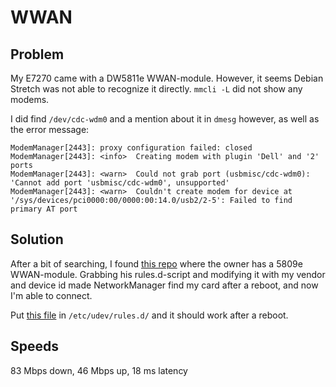 # WWAN
## Problem
My E7270 came with a DW5811e WWAN-module. However, it seems Debian Stretch was not able to recognize it directly.
`mmcli -L` did not show any modems.

I did find `/dev/cdc-wdm0` and a mention about it in `dmesg` however, as well as the error message:
```
ModemManager[2443]: proxy configuration failed: closed
ModemManager[2443]: <info>  Creating modem with plugin 'Dell' and '2' ports
ModemManager[2443]: <warn>  Could not grab port (usbmisc/cdc-wdm0): 'Cannot add port 'usbmisc/cdc-wdm0', unsupported'
ModemManager[2443]: <warn>  Couldn't create modem for device at '/sys/devices/pci0000:00/0000:00:14.0/usb2/2-5': Failed to find primary AT port
```

## Solution
After a bit of searching, I found [this repo](https://github.com/daniviga/latitude5450) where the owner has a 5809e WWAN-module.
Grabbing his rules.d-script and modifying it with my vendor and device id made NetworkManager find my card after a reboot, and now I'm able to connect.

Put [this file](99-dell5811e.rules) in `/etc/udev/rules.d/` and it should work after a reboot.

## Speeds
83 Mbps down, 46 Mbps up, 18 ms latency
